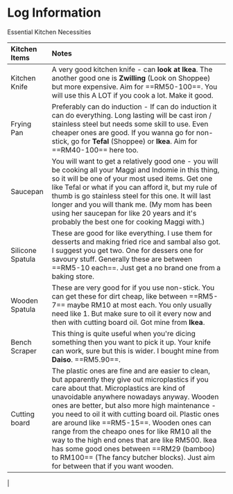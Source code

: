 # Log Information
Essential Kitchen Necessities

| Kitchen Items | Notes | 
|:---|:---|
| Kitchen Knife | A very good kitchen knife - can **look at Ikea**. The another good one is **Zwilling** (Look on Shoppee) but more expensive. Aim for ==RM50-100==. You will use this A LOT if you cook a lot. Make it good. | 
| Frying Pan | Preferably can do induction - If can do induction it can do everything. Long lasting will be cast iron / stainless steel but needs some skill to use. Even cheaper ones are good. If you wanna go for non-stick, go for **Tefal** (Shoppee) or **Ikea**. Aim for ==RM40-100== here too. |
| Saucepan | You will want to get a relatively good one - you will be cooking all your Maggi and Indomie in this thing, so it will be one of your most used items. Get one like Tefal or what if you can afford it, but my rule of thumb is go stainless steel for this one. It will last longer and you will thank me. (My mom has been using her saucepan for like 20 years and it's probably the best one for cooking Maggi with.)
| Silicone Spatula | These are good for like everything. I use them for desserts and making fried rice and sambal also got. I suggest you get two. One for dessers one for savoury stuff. Generally these are between ==RM5-10 each==. Just get a no brand one from a baking store. | 
| Wooden Spatula | These are very good for if you use non-stick. You can get these for dirt cheap, like between ==RM5-7== maybe RM10 at most each. You only usually need like 1. But make sure to oil it every now and then with cutting board oil. Got mine from **Ikea**. | 
| Bench Scraper | This thing is quite useful when you're dicing something then you want to pick it up. Your knife can work, sure but this is wider. I bought mine from **Daiso**. ==RM5.90==. |
| Cutting board | The plastic ones are fine and are easier to clean, but apparently they give out microplastics if you care about that. Microplastics are kind of unavoidable anywhere nowadays anyway. Wooden ones are better, but also more high maintenance - you need to oil it with cutting board oil. Plastic ones are around like ==RM5-15==. Wooden ones can range from the cheapo ones for like RM10 all the way to the high end ones that are like RM500. Ikea has some good ones between ==RM29 (bamboo) to RM100== (The fancy butcher blocks). Just aim for between that if you want wooden. |
| 
